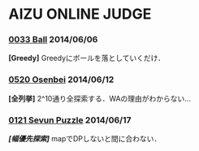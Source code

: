# AIZU ONLINE JUDGE

### [0033 Ball](http://judge.u-aizu.ac.jp/onlinejudge/description.jsp?id=0033) 2014/06/06
**[Greedy]** Greedyにボールを落としていくだけ．

### [0520 Osenbei](http://judge.u-aizu.ac.jp/onlinejudge/description.jsp?id=0525) 2014/06/12
**[全列挙]** 2^10通り全探索する．WAの理由がわからない...

### [0121 Sevun Puzzle](http://judge.u-aizu.ac.jp/onlinejudge/description.jsp?id=0121) 2014/06/17
***[幅優先探索]*** mapでDPしないと間に合わない．